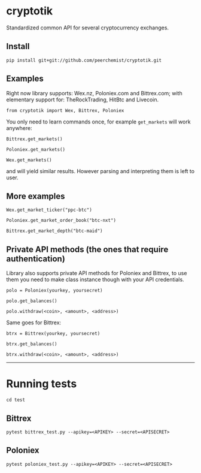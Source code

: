 # cryptotik
Standardized common API for several cryptocurrency exchanges.

## Install

`pip install git+git://github.com/peerchemist/cryptotik.git`

## Examples

Right now library supports: Wex.nz, Poloniex.com and Bittrex.com; with elementary support for: TheRockTrading, HitBtc and Livecoin.

`from cryptotik import Wex, Bittrex, Poloniex`

You only need to learn commands once, for example `get_markets` will work anywhere:

`Bittrex.get_markets()`

`Poloniex.get_markets()`

`Wex.get_markets()`

and will yield similar results. However parsing and interpreting them is left to user.

## More examples

`Wex.get_market_ticker("ppc-btc")`

`Poloniex.get_market_order_book("btc-nxt")`

`Bittrex.get_market_depth("btc-maid")`

## Private API methods (the ones that require authentication)

Library also supports private API methods for Poloniex and Bittrex, 
to use them you need to make class instance though with your API credentials.

`polo = Poloniex(yourkey, yoursecret)`

`polo.get_balances()`

`polo.withdraw(<coin>, <amount>, <address>)`

Same goes for Bittrex:

`btrx = Bittrex(yourkey, yoursecret)`

`btrx.get_balances()`

`btrx.withdraw(<coin>, <amount>, <address>)`

----------------------------------------------------------

# Running tests

`cd test`

## Bittrex
`pytest bittrex_test.py --apikey=<APIKEY> --secret=<APISECRET>`

## Poloniex
`pytest poloniex_test.py --apikey=<APIKEY> --secret=<APISECRET>`

